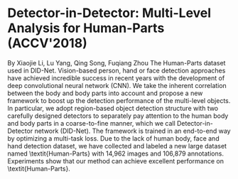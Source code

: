 # Detector-in-Detector: Multi-Level Analysis for Human-Parts (ACCV'2018)
By Xiaojie Li, Lu Yang, Qing Song, Fuqiang Zhou
The Human-Parts dataset used in DID-Net.
Vision-based person, hand or face detection approaches have achieved incredible success in recent years with the development of deep convolutional neural network (CNN). We take the inherent correlation between the body and body parts into account and propose a new framework to boost up the detection performance of the multi-level objects. In particular, we adopt region-based object detection structure with two carefully designed detectors to separately pay attention to the human body and body parts in a coarse-to-fine manner, which we call Detector-in-Detector network (DID-Net). The framework is trained in an end-to-end way by optimizing a multi-task loss. Due to the lack of human body, face and hand detection dataset, we have collected and labeled a new large dataset named \textit{Human-Parts} with 14,962 images and 106,879 annotations. Experiments show that our method can achieve excellent performance on \textit{Human-Parts}.
